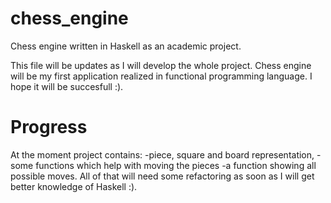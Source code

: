 # chess_engine
Chess engine written in Haskell as an academic project.

This file will be updates as I will develop the whole project. Chess engine will be my first application realized in functional programming language. I hope it will be succesfull :).

# Progress

At the moment project contains:
-piece, square and board representation,
-some functions which help with moving the pieces
-a function showing all possible moves. All of that will need some refactoring as soon as I will get better knowledge of Haskell :). 
